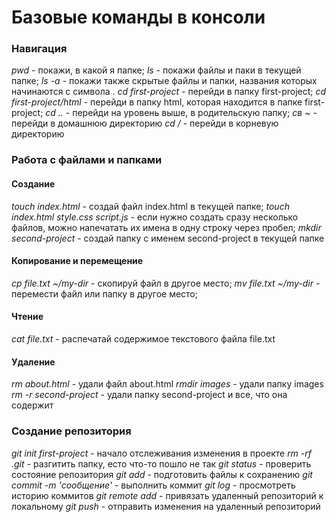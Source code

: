 # Базовые команды в консоли

### Навигация

*pwd* - покажи, в какой я папке;
*ls* - покажи файлы и паки в текущей папке;
*ls -a* - покажи также скрытые файлы и папки, названия которых начинаются с символа .
*cd first-project* - перейди в папку first-project;
*cd first-project/html* - перейди в папку html, которая находится в папке first-project;
*cd ..* - перейди на уровень выше, в родительскую папку;
*св ~* - перейди в домашнюю директорию 
*cd /* - перейди в корневую директорию

### Работа с файлами и папками

#### Создание
 
*touch index.html* - создай файл index.html в текущей папке;
*touch index.html style.css script.js* - если нужно создать сразу несколько файлов, можно напечатать
их имена в одну строку через пробел;
*mkdir second-project* - создай папку с именем second-project в текущей папке

#### Копирование и перемещение

*cp file.txt ~/my-dir* - скопируй файл в другое место;
*mv file.txt ~/my-dir* - перемести файл или папку в другое место;

#### Чтение 

*cat file.txt* - распечатай содержимое текстового файла file.txt

#### Удаление

*rm about.html* - удали файл about.html
*rmdir images* - удали папку images
*rm -r second-project* - удали папку second-project и все, что она содержит


### Создание репозитория 

*git init first-project* - начало отслеживания изменения в проекте 
*rm -rf .git* - разгитить папку, есто что-то пошло не так
*git status* - проверить состояние репозитория
*git add* - подготовить файлы к сохранению
*git commit -m 'сообщение'* - выполнить коммит
*git log* - просмотреть историю коммитов
*git remote add* - привязать удаленный репозиторий к локальному
*git push* - отправить изменения на удаленный репозиторий



